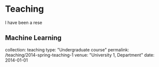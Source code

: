 # Teaching
I have been a rese

## Machine Learning
collection: teaching
type: "Undergraduate course"
permalink: /teaching/2014-spring-teaching-1
venue: "University 1, Department"
date: 2014-01-01
